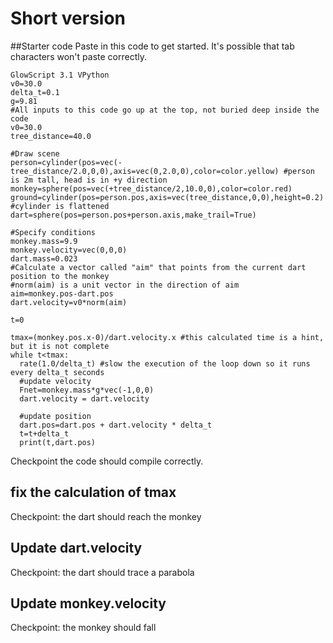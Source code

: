 # Short version

##Starter code
Paste in this code to get started. It's possible that tab characters won't paste correctly.

````
GlowScript 3.1 VPython
v0=30.0
delta_t=0.1
g=9.81
#All inputs to this code go up at the top, not buried deep inside the code
v0=30.0
tree_distance=40.0

#Draw scene
person=cylinder(pos=vec(-tree_distance/2.0,0,0),axis=vec(0,2.0,0),color=color.yellow) #person is 2m tall, head is in +y direction
monkey=sphere(pos=vec(+tree_distance/2,10.0,0),color=color.red)
ground=cylinder(pos=person.pos,axis=vec(tree_distance,0,0),height=0.2) #cylinder is flattened
dart=sphere(pos=person.pos+person.axis,make_trail=True)

#Specify conditions
monkey.mass=9.9
monkey.velocity=vec(0,0,0)
dart.mass=0.023
#Calculate a vector called "aim" that points from the current dart position to the monkey 
#norm(aim) is a unit vector in the direction of aim
aim=monkey.pos-dart.pos
dart.velocity=v0*norm(aim)

t=0

tmax=(monkey.pos.x-0)/dart.velocity.x #this calculated time is a hint, but it is not complete
while t<tmax:
  rate(1.0/delta_t) #slow the execution of the loop down so it runs every delta_t seconds
  #update velocity
  Fnet=monkey.mass*g*vec(-1,0,0)
  dart.velocity = dart.velocity
 
  #update position
  dart.pos=dart.pos + dart.velocity * delta_t
  t=t+delta_t
  print(t,dart.pos)
````

Checkpoint the code should compile correctly.

## fix the calculation of tmax

Checkpoint: the dart should reach the monkey

## Update dart.velocity

Checkpoint: the dart should trace a parabola

## Update monkey.velocity

Checkpoint: the monkey should fall

